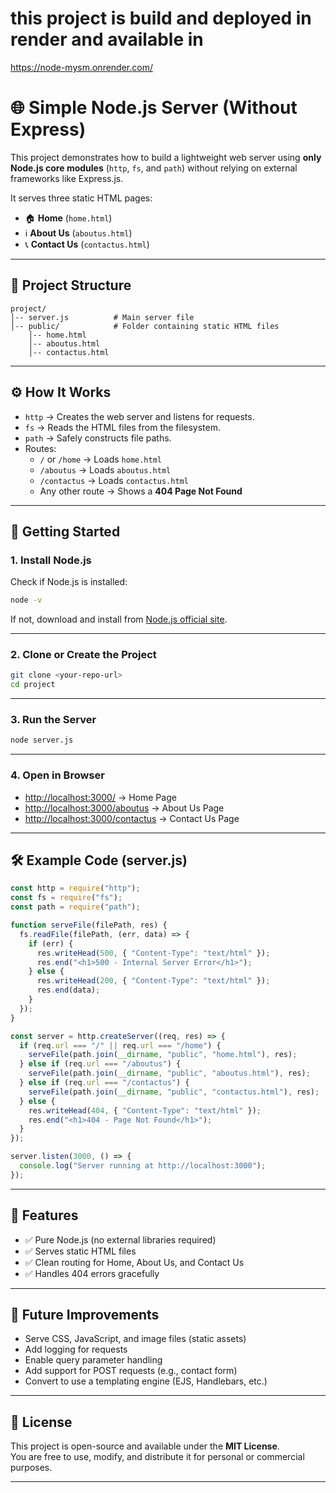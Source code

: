 # this project is build and deployed in render and available in 

https://node-mysm.onrender.com/


# 🌐 Simple Node.js Server (Without Express)

This project demonstrates how to build a lightweight web server using **only Node.js core modules** (`http`, `fs`, and `path`) without relying on external frameworks like Express.js.  

It serves three static HTML pages:  
- 🏠 **Home** (`home.html`)  
- ℹ️ **About Us** (`aboutus.html`)  
- 📞 **Contact Us** (`contactus.html`)  

---

## 📂 Project Structure

```
project/
│-- server.js          # Main server file
│-- public/            # Folder containing static HTML files
    │-- home.html
    │-- aboutus.html
    │-- contactus.html
```

---

## ⚙️ How It Works

- `http` → Creates the web server and listens for requests.  
- `fs` → Reads the HTML files from the filesystem.  
- `path` → Safely constructs file paths.  
- Routes:
  - `/` or `/home` → Loads `home.html`  
  - `/aboutus` → Loads `aboutus.html`  
  - `/contactus` → Loads `contactus.html`  
  - Any other route → Shows a **404 Page Not Found**  

---

## 🚀 Getting Started

### 1. Install Node.js
Check if Node.js is installed:
```bash
node -v
```
If not, download and install from [Node.js official site](https://nodejs.org/).

---

### 2. Clone or Create the Project
```bash
git clone <your-repo-url>
cd project
```

---

### 3. Run the Server
```bash
node server.js
```

---

### 4. Open in Browser
- [http://localhost:3000/](http://localhost:3000/) → Home Page  
- [http://localhost:3000/aboutus](http://localhost:3000/aboutus) → About Us Page  
- [http://localhost:3000/contactus](http://localhost:3000/contactus) → Contact Us Page  

---

## 🛠 Example Code (server.js)

```js
const http = require("http");
const fs = require("fs");
const path = require("path");

function serveFile(filePath, res) {
  fs.readFile(filePath, (err, data) => {
    if (err) {
      res.writeHead(500, { "Content-Type": "text/html" });
      res.end("<h1>500 - Internal Server Error</h1>");
    } else {
      res.writeHead(200, { "Content-Type": "text/html" });
      res.end(data);
    }
  });
}

const server = http.createServer((req, res) => {
  if (req.url === "/" || req.url === "/home") {
    serveFile(path.join(__dirname, "public", "home.html"), res);
  } else if (req.url === "/aboutus") {
    serveFile(path.join(__dirname, "public", "aboutus.html"), res);
  } else if (req.url === "/contactus") {
    serveFile(path.join(__dirname, "public", "contactus.html"), res);
  } else {
    res.writeHead(404, { "Content-Type": "text/html" });
    res.end("<h1>404 - Page Not Found</h1>");
  }
});

server.listen(3000, () => {
  console.log("Server running at http://localhost:3000");
});
```

---

## 📌 Features

- ✅ Pure Node.js (no external libraries required)  
- ✅ Serves static HTML files  
- ✅ Clean routing for Home, About Us, and Contact Us  
- ✅ Handles 404 errors gracefully  

---

## 🔮 Future Improvements

- Serve CSS, JavaScript, and image files (static assets)  
- Add logging for requests  
- Enable query parameter handling  
- Add support for POST requests (e.g., contact form)  
- Convert to use a templating engine (EJS, Handlebars, etc.)  

---

## 📜 License

This project is open-source and available under the **MIT License**.  
You are free to use, modify, and distribute it for personal or commercial purposes.  

---

